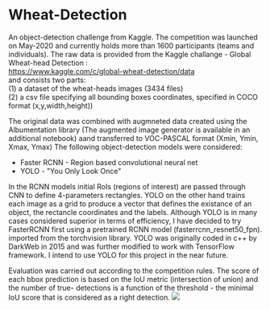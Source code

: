 # Wheat-Detection
An object-detection challenge from Kaggle. The competition was launched on May-2020 and currently holds more than 1600 participants (teams and individuals).
The raw data is provided from the Kaggle challange - Global Wheat-head Detection :  
https://www.kaggle.com/c/global-wheat-detection/data    
and consists two parts:  
(1) a dataset of the wheat-heads images (3434 files)  
(2) a csv file specifying all bounding boxes coordinates, specified in COCO format (x,y,width,height))

The original data was combined with augmneted data created using the Albumentation library (The augmented image generator is available in an additional notebook) aand transferred to VOC-PASCAL format (Xmin, Ymin, Xmax, Ymax)
The following object-detection models were considered:
- Faster RCNN - Region based convolutional neural net
- YOLO - "You Only Look Once"  

In the RCNN models initial RoIs (regions of interest) are passed through CNN to define 4-parameters rectangles. YOLO on the other hand trains each image as a grid to produce a vector that defines the existance of an object, the rectancle coordinates and the labels.
Although YOLO is in many cases considered superior in terms of efficiency, I have decided to try FasterRCNN first using a pretrained RCNN model (fasterrcnn_resnet50_fpn). imported from the torchvision library. YOLO was originally coded in c++ by DarkWeb in 2015 and was further modified to work with TensorFlow framework. I intend to use YOLO for this project in the near future.

Evaluation was carried out according to the competition rules. The score of each bbox prediction is based on the IoU metric (intersection of union) and the number of true- detections is a function of the threshold - the minimal IoU score that is considered as a right detection. 
![](https://github.com/omrigo5/Portfolio-Omri-Goldberg/blob/master/Images/publish-1.png?raw=true)

